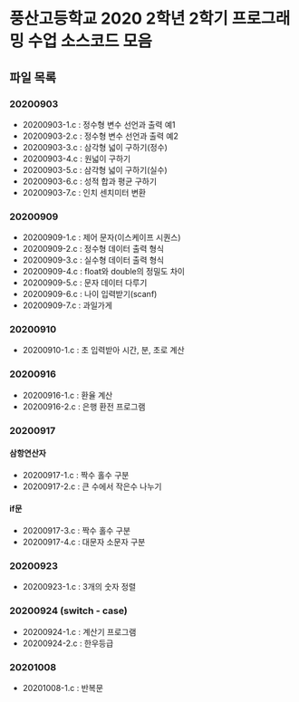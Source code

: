 # 풍산고등학교 2020 2학년 2학기 프로그래밍 수업 소스코드 모음

## 파일 목록

### 20200903
- 20200903-1.c : 정수형 변수 선언과 출력 예1
- 20200903-2.c : 정수형 변수 선언과 출력 예2
- 20200903-3.c : 삼각형 넓이 구하기(정수)
- 20200903-4.c : 원넓이 구하기
- 20200903-5.c : 삼각형 넓이 구하기(실수)
- 20200903-6.c : 성적 합과 평균 구하기
- 20200903-7.c : 인치 센치미터 변환

### 20200909
- 20200909-1.c : 제어 문자(이스케이프 시퀀스)
- 20200909-2.c : 정수형 데이터 출력 형식
- 20200909-3.c : 실수형 데이터 출력 형식
- 20200909-4.c : float와 double의 정밀도 차이
- 20200909-5.c : 문자 데이터 다루기
- 20200909-6.c : 나이 입력받기(scanf)
- 20200909-7.c : 과일가게

### 20200910
- 20200910-1.c : 초 입력받아 시간, 분, 초로 계산

### 20200916
- 20200916-1.c : 환율 계산
- 20200916-2.c : 은행 환전 프로그램

### 20200917
#### 삼항연산자
- 20200917-1.c : 짝수 홀수 구분
- 20200917-2.c : 큰 수에서 작은수 나누기
#### if문
- 20200917-3.c : 짝수 홀수 구분
- 20200917-4.c : 대문자 소문자 구분

### 20200923
- 20200923-1.c : 3개의 숫자 정렬

### 20200924 (switch - case)
- 20200924-1.c : 계산기 프로그램
- 20200924-2.c : 한우등급

### 20201008
- 20201008-1.c : 반복문